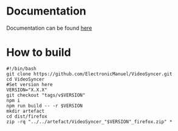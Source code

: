 # Documentation
Documentation can be found [here](https://vsync.ch/doc/)

# How to build
```shell
#!/bin/bash
git clone https://github.com/ElectronicManuel/VideoSyncer.git
cd VideoSyncer
#Set version here
VERSION="X.X.X"
git checkout "tags/v$VERSION"
npm i
npm run build -- -r $VERSION
mkdir artefact
cd dist/firefox
zip -rq "../../artefact/VideoSyncer_"$VERSION"_firefox.zip" *
```